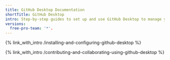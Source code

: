 ```yaml
---
title: GitHub Desktop Documentation
shortTitle: GitHub Desktop
intro: Step-by-step guides to set up and use GitHub Desktop to manage your project work.
versions:
  free-pro-team: '*'.    
---
```


{% link_with_intro /installing-and-configuring-github-desktop %}

{% link_with_intro /contributing-and-collaborating-using-github-desktop %}
